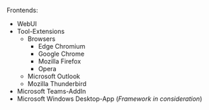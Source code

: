 Frontends:

* WebUI
* Tool-Extensions
  * Browsers
    * Edge Chromium
    * Google Chrome
    * Mozilla Firefox
    * Opera
  * Microsoft Outlook
  * Mozilla Thunderbird
* Microsoft Teams-AddIn
* Microsoft Windows Desktop-App (_Framework in consideration_)